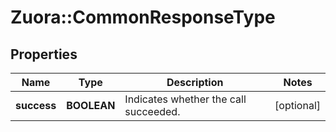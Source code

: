 # Zuora::CommonResponseType

## Properties
Name | Type | Description | Notes
------------ | ------------- | ------------- | -------------
**success** | **BOOLEAN** | Indicates whether the call succeeded. | [optional] 


